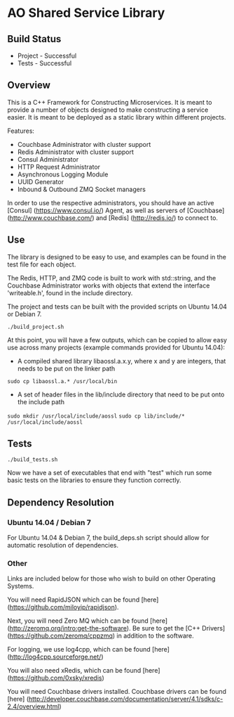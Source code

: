 # AO Shared Service Library

## Build Status
* Project - Successful
* Tests - Successful

## Overview

This is a C++ Framework for Constructing Microservices.  It is meant to provide a number of objects designed to make constructing a service easier.  It is meant to be deployed as a static library within different projects.

Features:
* Couchbase Administrator with cluster support
* Redis Administrator with cluster support
* Consul Administrator
* HTTP Request Administrator
* Asynchronous Logging Module
* UUID Generator
* Inbound & Outbound ZMQ Socket managers

In order to use the respective administrators, you should have an active [Consul] (https://www.consul.io/) Agent, as well as servers of [Couchbase] (http://www.couchbase.com/) and [Redis] (http://redis.io/) to connect to.

## Use
The library is designed to be easy to use, and examples can be found in the test file for each object.

The Redis, HTTP, and ZMQ code is built to work with std::string, and the Couchbase Administrator works with objects that extend the interface 'writeable.h', found in the include directory.

The project and tests can be built with the provided scripts on Ubuntu 14.04 or Debian 7.

`./build_project.sh`

At this point, you will have a few outputs, which can be copied to allow easy use across many projects (example commands provided for Ubuntu 14.04):

* A compiled shared library libaossl.a.x.y, where x and y are integers, that needs to be put on the linker path

`sudo cp libaossl.a.* /usr/local/bin`

* A set of header files in the lib/include directory that need to be put onto the include path

`sudo mkdir /usr/local/include/aossl`
`sudo cp lib/include/* /usr/local/include/aossl`

## Tests

`./build_tests.sh`

Now we have a set of executables that end with "test" which run some basic tests on the libraries to ensure they function correctly.

## Dependency Resolution

### Ubuntu 14.04 / Debian 7

For Ubuntu 14.04 & Debian 7, the build_deps.sh script should allow for automatic resolution of dependencies.  

### Other

Links are included below for those who wish to build on other Operating Systems.

You will need RapidJSON which can be found [here] (https://github.com/miloyip/rapidjson).

Next, you will need Zero MQ which can be found [here] (http://zeromq.org/intro:get-the-software). Be sure to get the [C++ Drivers] (https://github.com/zeromq/cppzmq) in addition to the software.

For logging, we use log4cpp, which can be found [here] (http://log4cpp.sourceforge.net/)

You will also need xRedis, which can be found [here] (https://github.com/0xsky/xredis)

You will need Couchbase drivers installed.  Couchbase drivers can be found [here] (http://developer.couchbase.com/documentation/server/4.1/sdks/c-2.4/overview.html)
